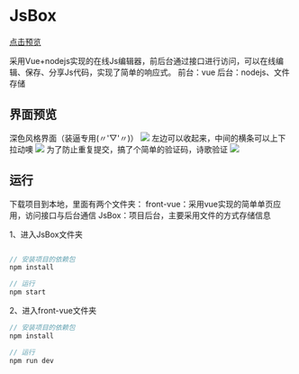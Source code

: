 # JsBox
[点击预览](http://code.smallcfj.club)

采用Vue+nodejs实现的在线Js编辑器，前后台通过接口进行访问，可以在线编辑、保存、分享Js代码，实现了简单的响应式。
前台：vue
后台：nodejs、文件存储
## 界面预览
深色风格界面（装逼专用(〃'▽'〃)）
![](https://github.com/zycfj/JsBox/blob/master/image/1.png?raw=true)
左边可以收起来，中间的横条可以上下拉动噢
![](https://github.com/zycfj/JsBox/blob/master/image/2.png?raw=true)
为了防止重复提交，搞了个简单的验证码，诗歌验证
![](https://github.com/zycfj/JsBox/blob/master/image/3.png?raw=true)
## 运行
下载项目到本地，里面有两个文件夹：
front-vue：采用vue实现的简单单页应用，访问接口与后台通信
JsBox：项目后台，主要采用文件的方式存储信息

1、进入JsBox文件夹
```javascript

// 安装项目的依赖包
npm install

// 运行
npm start
```

2、进入front-vue文件夹
```javascript
// 安装项目的依赖包
npm install

// 运行
npm run dev
```
